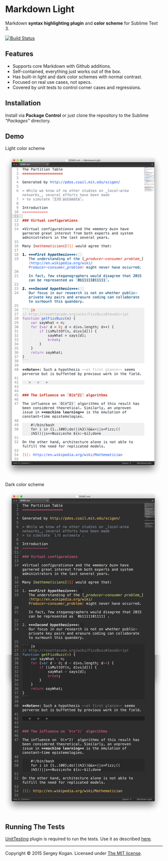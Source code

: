 Markdown Light
==============

Markdown **syntax highlighting plugin** and **color scheme** for Sublime Text 3.

[![Build Status](https://travis-ci.org/sekogan/MarkdownLight.svg)](https://travis-ci.org/sekogan/MarkdownLight)

Features
--------

- Supports core Markdown with Github additions.
- Self-contained, everything just works out of the box.
- Has built-in light and dark color schemes with normal contrast.
- Focused on real use cases, not specs.
- Covered by unit tests to control corner cases and regressions.

Installation
------------

Install via **Package Control** or just clone the repository to the Sublime *"Packages"* directory.

Demo
----

Light color scheme

![](demo/demo.png)

Dark color scheme

![](demo/demo_dark.png)

Running The Tests
-----------------

[UnitTesting][] plugin is required to run the tests. Use it as described [here][UnitTestingReadme].

[UnitTesting]: https://github.com/randy3k/UnitTesting
[UnitTestingReadme]: https://github.com/randy3k/UnitTesting-example/blob/master/README.md

---

Copyright &copy; 2015 Sergey Kogan.
Licensed under [The MIT license](LICENSE).

